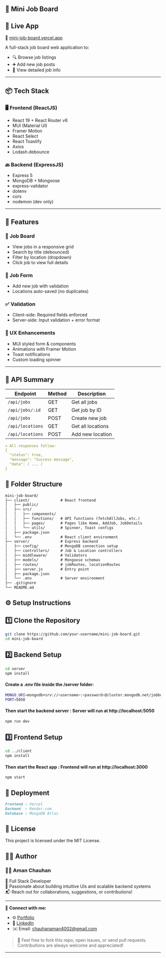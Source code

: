 ## 🧳 Mini Job Board
## 🚀 Live App  
🔗 [mini-job-board.vercel.app](https://mini-job-board-mu-ashy.vercel.app)

A full-stack job board web application to:

- 🔍 Browse job listings  
- ➕ Add new job posts  
- 📄 View detailed job info  

---



## 📦 Tech Stack

### 🖥️ Frontend (ReactJS)
- React 19 + React Router v6
- MUI (Material UI)
- Framer Motion
- React Select
- React Toastify
- Axios
- Lodash.debounce

### 🔙 Backend (ExpressJS)
- Express 5
- MongoDB + Mongoose
- express-validator
- dotenv
- cors
- nodemon (dev only)

---

## 🧠 Features

### 👀 Job Board
- View jobs in a responsive grid
- Search by title (debounced)
- Filter by location (dropdown)
- Click job to view full details

### 📝 Job Form
- Add new job with validation
- Locations auto-saved (no duplicates)

### ✅ Validation
- Client-side: Required fields enforced
- Server-side: Input validation + error format

### 🎨 UX Enhancements
- MUI styled form & components
- Animations with Framer Motion
- Toast notifications
- Custom loading spinner

---

## 🔌 API Summary

| Endpoint           | Method | Description        |
|--------------------|--------|--------------------|
| `/api/jobs`        | GET    | Get all jobs       |
| `/api/jobs/:id`    | GET    | Get job by ID      |
| `/api/jobs`        | POST   | Create new job     |
| `/api/locations`   | GET    | Get all locations  |
| `/api/locations`   | POST   | Add new location   |

```md
> All responses follow:
{
  "status": true,
  "message": "Success message",
  "data": [ ... ]
}
```

## 📂 Folder Structure
```md
mini-job-board/
├── client/              # React frontend
│   ├── public/
│   ├── src/
│   │   ├── components/
│   │   ├── functions/   # API functions (fetchAllJobs, etc.)
│   │   ├── pages/       # Pages like Home, AddJob, JobDetails
│   │   └── utils/       # Spinner, Toast configs
│   ├── package.json
│   └── .env             # React client environment
├── server/              # Express backend
│   ├── config/          # MongoDB connection setup
│   ├── controllers/     # Job & Location controllers
│   ├── middleware/      # Validators
│   ├── models/          # Mongoose schemas
│   ├── routes/          # jobRoutes, locationRoutes
│   ├── server.js        # Entry point
│   ├── package.json
│   └── .env             # Server environment
├── .gitignore
└── README.md
```


## ⚙️ Setup Instructions

## 1️⃣ Clone the Repository
```bash Copy
git clone https://github.com/your-username/mini-job-board.git
cd mini-job-board
```

## 2️⃣ Backend Setup
```bash Copy
cd server
npm install
```

#### Create a .env file inside the /server folder:
```bash Copy
MONGO_URI=mongodb+srv://<username>:<password>@cluster.mongodb.net/jobboard
PORT=5050
```
#### Then start the backend server : Server will run at http://localhost:5050 
```bash Copy
npm run dev
```

## 3️⃣ Frontend Setup
```bash Copy
cd ../client
npm install
```

#### Then start the React app : Frontend will run at http://localhost:3000
``` bash Copy
npm start
```

## 🚀 Deployment
``` md
Frontend : Vercel
Backend  : Render.com
Database : MongoDB Atlas
```

## 📄 License
This project is licensed under the MIT License.


## 🙋‍♂️ Author

### 👨‍💻 Aman Chauhan

💼 Full Stack Developer  
🚀 Passionate about building intuitive UIs and scalable backend systems  
📬 Reach out for collaborations, suggestions, or contributions!

---

🔗 **Connect with me:**

- 🌐 [Portfolio](https://portfolio-abcb2.web.app/)  
- 💼 [LinkedIn](https://www.linkedin.com/in/iaman07)  
- ✉️ Email: chauhanaman4002@gmail.com  

> 🤝 Feel free to fork this repo, open issues, or send pull requests.  
> Contributions are always welcome and appreciated!

---





